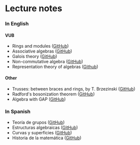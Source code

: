 # Lecture notes

### In English

#### VUB
* Rings and modules ([GitHub](https://github.com/vendramin/rings))
* Associative algebras ([GitHub](https://github.com/vendramin/associative))
* Galois theory ([GitHub](https://github.com/vendramin/galois))
* Non-commutative algebra ([GitHub](https://github.com/vendramin/noncommutative))
* Representation theory of algebras ([Github](https://github.com/vendramin/representation))

#### Other

* Trusses: between braces and rings, by T. Brzezinski ([GitHub](https://github.com/vendramin/trusses))
* Radford's bosonization theorem ([GitHub](https://github.com/vendramin/radford))
* Algebra with GAP ([GitHub](https://github.com/vendramin/gap))

### In Spanish

* Teoría de grupos ([GitHub](https://github.com/vendramin/grupos))
* Estructuras algebraicas ([GitHub](https://github.com/vendramin/estructuras))
* Curvas y superficies ([GitHub](https://github.com/vendramin/curvas))
* Historia de la matemática ([GitHub](https://github.com/vendramin/historia))

